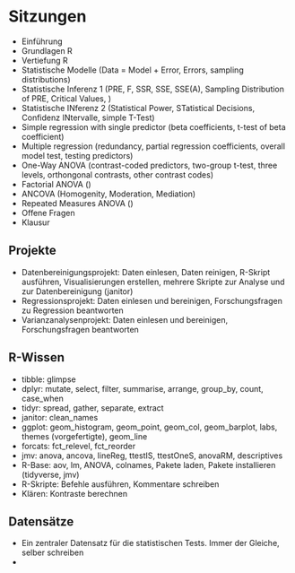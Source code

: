 
# Sitzungen

* Einführung
* Grundlagen R
* Vertiefung R
* Statistische Modelle (Data = Model + Error, Errors, sampling distributions)
* Statistische Inferenz 1 (PRE, F, SSR, SSE, SSE(A), Sampling Distribution of PRE, Critical Values, )
* Statistische INferenz 2 (Statistical Power, STatistical Decisions, Confidenz INtervalle, simple T-Test)
* Simple regression with single predictor (beta coefficients, t-test of beta coefficient)
* Multiple regression (redundancy, partial regression coefficients, overall model test, testing predictors)
* One-Way ANOVA (contrast-coded predictors, two-group t-test, three levels, orthongonal contrasts, other contrast codes)
* Factorial ANOVA ()
* ANCOVA (Homogenity, Moderation, Mediation)
* Repeated Measures ANOVA ()
* Offene Fragen
* Klausur


## Projekte

* Datenbereinigungsprojekt: Daten einlesen, Daten reinigen, R-Skript ausführen, Visualisierungen erstellen, mehrere Skripte zur Analyse und zur Datenbereinigung (janitor)
* Regressionsprojekt: Daten einlesen und bereinigen, Forschungsfragen zu Regression beantworten
* Varianzanalysenprojekt: Daten einlesen und bereinigen, Forschungsfragen beantworten

## R-Wissen

* tibble: glimpse
* dplyr: mutate, select, filter, summarise, arrange, group_by, count, case_when
* tidyr: spread, gather, separate, extract
* janitor: clean_names
* ggplot: geom_histogram, geom_point, geom_col, geom_barplot, labs, themes (vorgefertigte), geom_line
* forcats: fct_relevel, fct_reorder
* jmv: anova, ancova, lineReg, ttestIS, ttestOneS, anovaRM, descriptives
* R-Base: aov, lm, ANOVA, colnames, Pakete laden, Pakete installieren (tidyverse, jmv)
* R-Skripte: Befehle ausführen, Kommentare schreiben
* Klären: Kontraste berechnen

## Datensätze

* Ein zentraler Datensatz für die statistischen Tests. Immer der Gleiche, selber schreiben
* 